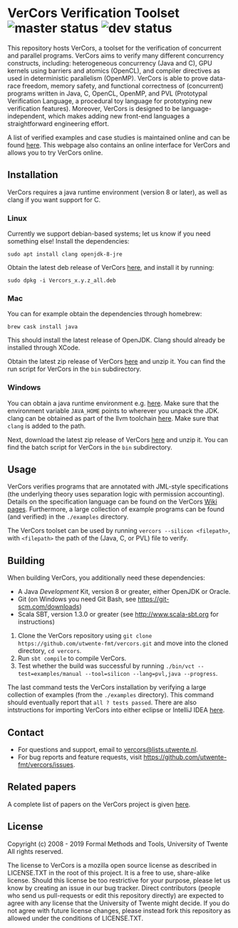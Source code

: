 VerCors Verification Toolset ![master status](https://img.shields.io/travis/utwente-fmt/vercors/master?label=master) ![dev status](https://img.shields.io/travis/utwente-fmt/vercors/dev?label=dev)
=======

This repository hosts VerCors, a toolset for the verification of concurrent and parallel programs. VerCors aims to verify many different concurrency constructs, including: heterogeneous concurrency (Java and C), GPU kernels using barriers and atomics (OpenCL), and compiler directives as used in deterministic parallelism (OpenMP). VerCors is able to prove data-race freedom, memory safety, and functional correctness of (concurrent) programs written in Java, C, OpenCL, OpenMP, and PVL (Prototypal Verification Language, a procedural toy language for prototyping new verification features). Moreover, VerCors is designed to be language-independent, which makes adding new front-end languages a straightforward engineering effort.

A list of verified examples and case studies is maintained online and can be found [here](https://utwente.nl/vercors). This webpage also contains an online interface for VerCors and allows you to try VerCors online.

## Installation
VerCors requires a java runtime environment (version 8 or later), as well as clang if you want support for C.

### Linux
Currently we support debian-based systems; let us know if you need something else! Install the dependencies:

```shell script
sudo apt install clang openjdk-8-jre 
```

Obtain the latest deb release of VerCors [here](https://github.com/utwente-fmt/vercors/releases/latest), and install it by running:

```shell script
sudo dpkg -i Vercors_x.y.z_all.deb
```

### Mac
You can for example obtain the dependencies through homebrew:

```shell script
brew cask install java
```

This should install the latest release of OpenJDK. Clang should already be installed through XCode.

Obtain the latest zip release of VerCors [here](https://github.com/utwente-fmt/vercors/releases/latest) and unzip it. You can find the run script for VerCors in the `bin` subdirectory.

### Windows
You can obtain a java runtime environment e.g. [here](https://jdk.java.net). Make sure that the environment variable `JAVA_HOME` points to wherever you unpack the JDK. clang can be obtained as part of the llvm toolchain [here](https://clang.llvm.org/). Make sure that `clang` is added to the path.

Next, download the latest zip release of VerCors [here](https://github.com/utwente-fmt/vercors/releases/latest) and unzip it. You can find the batch script for VerCors in the `bin` subdirectory.


## Usage
VerCors verifies programs that are annotated with JML-style specifications (the underlying theory uses separation logic with permission accounting). Details on the specification language can be found on the VerCors [Wiki pages](https://github.com/utwente-fmt/vercors/wiki). Furthermore, a large collection of example programs can be found (and verified) in the `./examples` directory.

The VerCors toolset can be used by running `vercors --silicon <filepath>`, with `<filepath>` the path of the (Java, C, or PVL) file to verify.

## Building
When building VerCors, you additionally need these dependencies:

- A Java _Development_ Kit, version 8 or greater, either OpenJDK or Oracle.
- Git (on Windows you need Git Bash, see <https://git-scm.com/downloads>)
- Scala SBT, version 1.3.0 or greater (see <http://www.scala-sbt.org> for instructions)

1. Clone the VerCors repository using `git clone https://github.com/utwente-fmt/vercors.git` and move into the cloned directory, `cd vercors`.
2. Run `sbt compile` to compile VerCors.
3. Test whether the build was successful by running `./bin/vct --test=examples/manual --tool=silicon --lang=pvl,java --progress`.

The last command tests the VerCors installation by verifying a large collection of examples (from the `./examples` directory). This command should eventually report that `all ? tests passed`. There are also intstructions for importing VerCors into either eclipse or IntelliJ IDEA [here](https://github.com/utwente-fmt/vercors/wiki).

## Contact
- For questions and support, email to <vercors@lists.utwente.nl>.
- For bug reports and feature requests, visit <https://github.com/utwente-fmt/vercors/issues>.

## Related papers
A complete list of papers on the VerCors project is given [here](http://eprints.eemcs.utwente.nl/view/project/VerCors.html).

## License
Copyright (c) 2008 - 2019 Formal Methods and Tools, University of Twente
All rights reserved.

The license to VerCors is a mozilla open source license as described in LICENSE.TXT in the root of this project. It is a free to use, share-alike license. Should this license be too restrictive for your purpose, please let us know by creating an issue in our bug tracker. Direct contributors (people who send us pull-requests or edit this repository directly) are expected to agree with any license that the University of Twente might decide. If you do not agree with future license changes, please instead fork this repository as allowed under the conditions of LICENSE.TXT.

